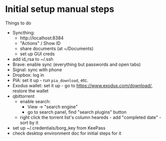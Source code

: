 Initial setup manual steps
==========================

Things to do
- Syncthing:
  - http://localhost:8384
  - "Actions" / Show ID
  - share documents (at ~/Documents)
  - set up GUI creds
- add id_rsa to ~/.ssh
- Brave: enable sync (everything but passwords and open tabs)
- Signal: sync with phone
- Dropbox: log in
- PIA: set it up - run `pia_download`, etc.
- Exodus wallet: set it up - go to https://www.exodus.com/download/, restore the wallet
- qbittorrent
  - enable search:
    - View -> "search engine"
    - go to search panel, find "search plugins" button
  - right click the torrent list's column heareds - add "completed date" - sort by it
- set up ~/.credentials/borg_key from KeePass
- check desktop environment doc for initial steps for it
